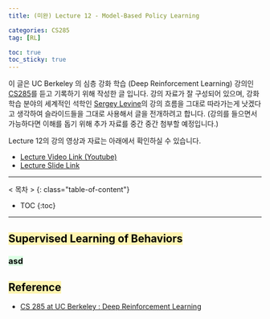 ```yaml
---
title: (미완) Lecture 12 - Model-Based Policy Learning

categories: CS285
tag: [RL]

toc: true
toc_sticky: true
---
```



이 글은 UC Berkeley 의 심층 강화 학습 (Deep Reinforcement Learning) 강의인 [CS285](http://rail.eecs.berkeley.edu/deeprlcourse/)를 듣고 기록하기 위해 작성한 글 입니다. 
강의 자료가 잘 구성되어 있으며, 강화학습 분야의 세계적인 석학인 [Sergey Levine](http://people.eecs.berkeley.edu/~svlevine/)의 강의 흐름을 그대로 따라가는게 낫겠다고 생각하여 슬라이드들을 그대로 사용해서 글을 전개하려고 합니다. (강의를 들으면서 가능하다면 이해를 돕기 위해 추가 자료를 중간 중간 첨부할 예정입니다.)


Lecture 12의 강의 영상과 자료는 아래에서 확인하실 수 있습니다. 
- [Lecture Video Link (Youtube)](https://www.youtube.com/watch?v=5GJkqMFgADw&list=PL_iWQOsE6TfURIIhCrlt-wj9ByIVpbfGc&index=52)
- [Lecture Slide Link](http://rail.eecs.berkeley.edu/deeprlcourse/static/slides/lec-12.pdf)


---
< 목차 >
{: class="table-of-content"}
* TOC
{:toc}
---


## <mark style='background-color: #fff5b1'> Supervised Learning of Behaviors </mark>


### <mark style='background-color: #dcffe4'> asd </mark>

## <mark style='background-color: #fff5b1'> Reference </mark>

- [CS 285 at UC Berkeley : Deep Reinforcement Learning](http://rail.eecs.berkeley.edu/deeprlcourse/)

